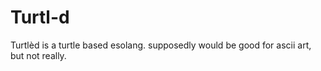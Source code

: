 # Turtl-d
Turtlèd is a turtle based esolang. supposedly would be good for ascii art, but not really.
